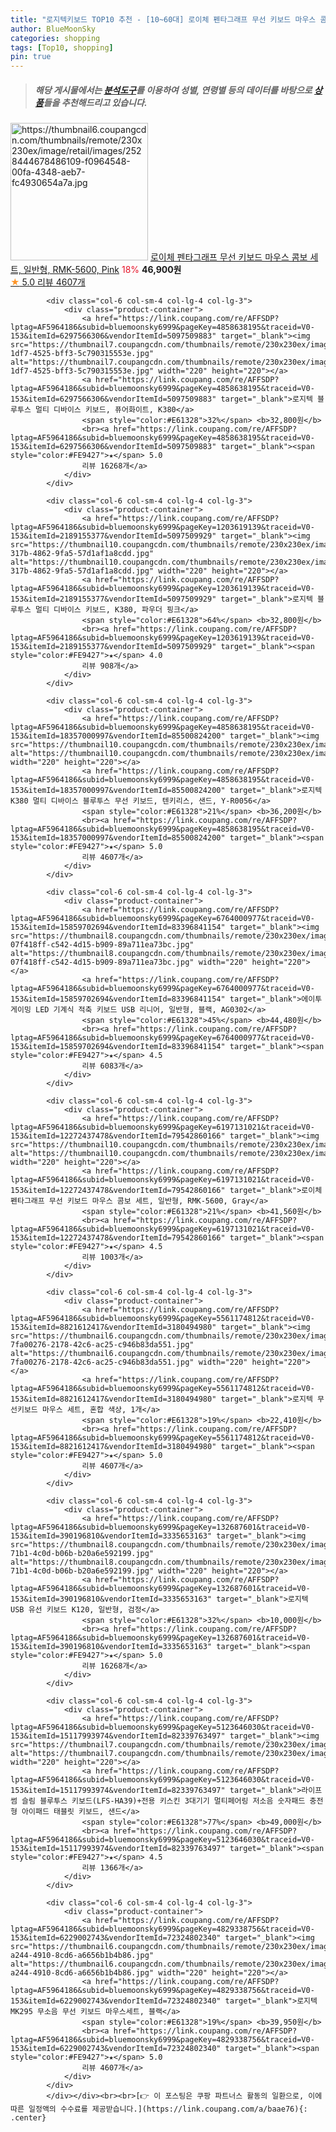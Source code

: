 ```yaml
---
title: "로지텍키보드 TOP10 추천 - [10~60대] 로이체 펜타그래프 무선 키보드 마우스 콤보 세트, 일반형, RMK-5600, Pink"
author: BlueMoonSky
categories: shopping
tags: [Top10, shopping]
pin: true
---
```


> ##### 해당 게시물에서는 [**분석도구**](https://itemscout.io/)를 이용하여 **성별**, **연령별** 등의 데이터를 바탕으로 [**상품**](https://link.coupang.com/a/baae76)들을 추천해드리고 있습니다.
<div class="container"><div class="row">
            <div class="col-6 col-sm-4 col-lg-4 col-lg-3">
                <div class="product-container">
                    <a href="https://link.coupang.com/re/AFFSDP?lptag=AF5964186&subid=bluemoonsky6999&pageKey=6197131021&traceid=V0-153&itemId=12330525860&vendorItemId=79600504841" target="_blank"><img src="https://thumbnail6.coupangcdn.com/thumbnails/remote/230x230ex/image/retail/images/2528444678486109-f0964548-00fa-4348-aeb7-fc4930654a7a.jpg" alt="https://thumbnail6.coupangcdn.com/thumbnails/remote/230x230ex/image/retail/images/2528444678486109-f0964548-00fa-4348-aeb7-fc4930654a7a.jpg" width="220" height="220"></a>
                    <a href="https://link.coupang.com/re/AFFSDP?lptag=AF5964186&subid=bluemoonsky6999&pageKey=6197131021&traceid=V0-153&itemId=12330525860&vendorItemId=79600504841" target="_blank">로이체 펜타그래프 무선 키보드 마우스 콤보 세트, 일반형, RMK-5600, Pink</a>
                    <span style="color:#E61328">18%</span> <b>46,900원</b>
                    <br><a href="https://link.coupang.com/re/AFFSDP?lptag=AF5964186&subid=bluemoonsky6999&pageKey=6197131021&traceid=V0-153&itemId=12330525860&vendorItemId=79600504841" target="_blank"><span style="color:#FE9427">★</span> 5.0
                    리뷰 4607개</a>
                </div>
            </div>
            
            <div class="col-6 col-sm-4 col-lg-4 col-lg-3">
                <div class="product-container">
                    <a href="https://link.coupang.com/re/AFFSDP?lptag=AF5964186&subid=bluemoonsky6999&pageKey=4858638195&traceid=V0-153&itemId=6297566306&vendorItemId=5097509883" target="_blank"><img src="https://thumbnail7.coupangcdn.com/thumbnails/remote/230x230ex/image/retail/images/2019/07/18/17/7/ec2f4cb6-1df7-4525-bff3-5c790315553e.jpg" alt="https://thumbnail7.coupangcdn.com/thumbnails/remote/230x230ex/image/retail/images/2019/07/18/17/7/ec2f4cb6-1df7-4525-bff3-5c790315553e.jpg" width="220" height="220"></a>
                    <a href="https://link.coupang.com/re/AFFSDP?lptag=AF5964186&subid=bluemoonsky6999&pageKey=4858638195&traceid=V0-153&itemId=6297566306&vendorItemId=5097509883" target="_blank">로지텍 블루투스 멀티 디바이스 키보드, 퓨어화이트, K380</a>
                    <span style="color:#E61328">32%</span> <b>32,800원</b>
                    <br><a href="https://link.coupang.com/re/AFFSDP?lptag=AF5964186&subid=bluemoonsky6999&pageKey=4858638195&traceid=V0-153&itemId=6297566306&vendorItemId=5097509883" target="_blank"><span style="color:#FE9427">★</span> 5.0
                    리뷰 16268개</a>
                </div>
            </div>
            
            <div class="col-6 col-sm-4 col-lg-4 col-lg-3">
                <div class="product-container">
                    <a href="https://link.coupang.com/re/AFFSDP?lptag=AF5964186&subid=bluemoonsky6999&pageKey=1203619139&traceid=V0-153&itemId=2189155377&vendorItemId=5097509929" target="_blank"><img src="https://thumbnail10.coupangcdn.com/thumbnails/remote/230x230ex/image/retail/images/2019/07/18/17/7/3ea50cba-317b-4862-9fa5-57d1af1a8cdd.jpg" alt="https://thumbnail10.coupangcdn.com/thumbnails/remote/230x230ex/image/retail/images/2019/07/18/17/7/3ea50cba-317b-4862-9fa5-57d1af1a8cdd.jpg" width="220" height="220"></a>
                    <a href="https://link.coupang.com/re/AFFSDP?lptag=AF5964186&subid=bluemoonsky6999&pageKey=1203619139&traceid=V0-153&itemId=2189155377&vendorItemId=5097509929" target="_blank">로지텍 블루투스 멀티 디바이스 키보드, K380, 파우더 핑크</a>
                    <span style="color:#E61328">64%</span> <b>32,800원</b>
                    <br><a href="https://link.coupang.com/re/AFFSDP?lptag=AF5964186&subid=bluemoonsky6999&pageKey=1203619139&traceid=V0-153&itemId=2189155377&vendorItemId=5097509929" target="_blank"><span style="color:#FE9427">★</span> 4.0
                    리뷰 908개</a>
                </div>
            </div>
            
            <div class="col-6 col-sm-4 col-lg-4 col-lg-3">
                <div class="product-container">
                    <a href="https://link.coupang.com/re/AFFSDP?lptag=AF5964186&subid=bluemoonsky6999&pageKey=4858638195&traceid=V0-153&itemId=18357000997&vendorItemId=85500824200" target="_blank"><img src="https://thumbnail10.coupangcdn.com/thumbnails/remote/230x230ex/image/rs_quotation_api/ixzzfc7a/c1418914903d4a7eb1dbcded3a417592.png" alt="https://thumbnail10.coupangcdn.com/thumbnails/remote/230x230ex/image/rs_quotation_api/ixzzfc7a/c1418914903d4a7eb1dbcded3a417592.png" width="220" height="220"></a>
                    <a href="https://link.coupang.com/re/AFFSDP?lptag=AF5964186&subid=bluemoonsky6999&pageKey=4858638195&traceid=V0-153&itemId=18357000997&vendorItemId=85500824200" target="_blank">로지텍 K380 멀티 디바이스 블루투스 무선 키보드, 텐키리스, 샌드, Y-R0056</a>
                    <span style="color:#E61328">21%</span> <b>36,200원</b>
                    <br><a href="https://link.coupang.com/re/AFFSDP?lptag=AF5964186&subid=bluemoonsky6999&pageKey=4858638195&traceid=V0-153&itemId=18357000997&vendorItemId=85500824200" target="_blank"><span style="color:#FE9427">★</span> 5.0
                    리뷰 4607개</a>
                </div>
            </div>
            
            <div class="col-6 col-sm-4 col-lg-4 col-lg-3">
                <div class="product-container">
                    <a href="https://link.coupang.com/re/AFFSDP?lptag=AF5964186&subid=bluemoonsky6999&pageKey=6764000977&traceid=V0-153&itemId=15859702694&vendorItemId=83396841154" target="_blank"><img src="https://thumbnail8.coupangcdn.com/thumbnails/remote/230x230ex/image/retail/images/8924512073033226-07f418ff-c542-4d15-b909-89a711ea73bc.jpg" alt="https://thumbnail8.coupangcdn.com/thumbnails/remote/230x230ex/image/retail/images/8924512073033226-07f418ff-c542-4d15-b909-89a711ea73bc.jpg" width="220" height="220"></a>
                    <a href="https://link.coupang.com/re/AFFSDP?lptag=AF5964186&subid=bluemoonsky6999&pageKey=6764000977&traceid=V0-153&itemId=15859702694&vendorItemId=83396841154" target="_blank">에이투 게이밍 LED 기계식 적축 키보드 USB 리니어, 일반형, 블랙, AG0302</a>
                    <span style="color:#E61328">45%</span> <b>44,480원</b>
                    <br><a href="https://link.coupang.com/re/AFFSDP?lptag=AF5964186&subid=bluemoonsky6999&pageKey=6764000977&traceid=V0-153&itemId=15859702694&vendorItemId=83396841154" target="_blank"><span style="color:#FE9427">★</span> 4.5
                    리뷰 6083개</a>
                </div>
            </div>
            
            <div class="col-6 col-sm-4 col-lg-4 col-lg-3">
                <div class="product-container">
                    <a href="https://link.coupang.com/re/AFFSDP?lptag=AF5964186&subid=bluemoonsky6999&pageKey=6197131021&traceid=V0-153&itemId=12272437478&vendorItemId=79542860166" target="_blank"><img src="https://thumbnail10.coupangcdn.com/thumbnails/remote/230x230ex/image/rs_quotation_api/gf0j8dyr/49b2e0b6591e4a5cbb43d23ad114c93f.jpg" alt="https://thumbnail10.coupangcdn.com/thumbnails/remote/230x230ex/image/rs_quotation_api/gf0j8dyr/49b2e0b6591e4a5cbb43d23ad114c93f.jpg" width="220" height="220"></a>
                    <a href="https://link.coupang.com/re/AFFSDP?lptag=AF5964186&subid=bluemoonsky6999&pageKey=6197131021&traceid=V0-153&itemId=12272437478&vendorItemId=79542860166" target="_blank">로이체 펜타그래프 무선 키보드 마우스 콤보 세트, 일반형, RMK-5600, Gray</a>
                    <span style="color:#E61328">21%</span> <b>41,560원</b>
                    <br><a href="https://link.coupang.com/re/AFFSDP?lptag=AF5964186&subid=bluemoonsky6999&pageKey=6197131021&traceid=V0-153&itemId=12272437478&vendorItemId=79542860166" target="_blank"><span style="color:#FE9427">★</span> 4.5
                    리뷰 1003개</a>
                </div>
            </div>
            
            <div class="col-6 col-sm-4 col-lg-4 col-lg-3">
                <div class="product-container">
                    <a href="https://link.coupang.com/re/AFFSDP?lptag=AF5964186&subid=bluemoonsky6999&pageKey=5561174812&traceid=V0-153&itemId=8821612417&vendorItemId=3180494980" target="_blank"><img src="https://thumbnail6.coupangcdn.com/thumbnails/remote/230x230ex/image/retail/images/15181305125893-7fa00276-2178-42c6-ac25-c946b83da551.jpg" alt="https://thumbnail6.coupangcdn.com/thumbnails/remote/230x230ex/image/retail/images/15181305125893-7fa00276-2178-42c6-ac25-c946b83da551.jpg" width="220" height="220"></a>
                    <a href="https://link.coupang.com/re/AFFSDP?lptag=AF5964186&subid=bluemoonsky6999&pageKey=5561174812&traceid=V0-153&itemId=8821612417&vendorItemId=3180494980" target="_blank">로지텍 무선키보드 마우스 세트, 혼합 색상, 1개</a>
                    <span style="color:#E61328">19%</span> <b>22,410원</b>
                    <br><a href="https://link.coupang.com/re/AFFSDP?lptag=AF5964186&subid=bluemoonsky6999&pageKey=5561174812&traceid=V0-153&itemId=8821612417&vendorItemId=3180494980" target="_blank"><span style="color:#FE9427">★</span> 5.0
                    리뷰 4607개</a>
                </div>
            </div>
            
            <div class="col-6 col-sm-4 col-lg-4 col-lg-3">
                <div class="product-container">
                    <a href="https://link.coupang.com/re/AFFSDP?lptag=AF5964186&subid=bluemoonsky6999&pageKey=132687601&traceid=V0-153&itemId=390196810&vendorItemId=3335653163" target="_blank"><img src="https://thumbnail8.coupangcdn.com/thumbnails/remote/230x230ex/image/product/image/vendoritem/2017/11/06/3335653163/bbfdce6d-71b1-4c0d-b06b-b20a6e592199.jpg" alt="https://thumbnail8.coupangcdn.com/thumbnails/remote/230x230ex/image/product/image/vendoritem/2017/11/06/3335653163/bbfdce6d-71b1-4c0d-b06b-b20a6e592199.jpg" width="220" height="220"></a>
                    <a href="https://link.coupang.com/re/AFFSDP?lptag=AF5964186&subid=bluemoonsky6999&pageKey=132687601&traceid=V0-153&itemId=390196810&vendorItemId=3335653163" target="_blank">로지텍 USB 유선 키보드 K120, 일반형, 검정</a>
                    <span style="color:#E61328">32%</span> <b>10,000원</b>
                    <br><a href="https://link.coupang.com/re/AFFSDP?lptag=AF5964186&subid=bluemoonsky6999&pageKey=132687601&traceid=V0-153&itemId=390196810&vendorItemId=3335653163" target="_blank"><span style="color:#FE9427">★</span> 5.0
                    리뷰 16268개</a>
                </div>
            </div>
            
            <div class="col-6 col-sm-4 col-lg-4 col-lg-3">
                <div class="product-container">
                    <a href="https://link.coupang.com/re/AFFSDP?lptag=AF5964186&subid=bluemoonsky6999&pageKey=5123646030&traceid=V0-153&itemId=15117993974&vendorItemId=82339763497" target="_blank"><img src="https://thumbnail7.coupangcdn.com/thumbnails/remote/230x230ex/image/vendor_inventory/bfc9/d383727be5e4c3f7315f47c66ace2153d2a56c967b2a2bbd9064d88245e6.jpg" alt="https://thumbnail7.coupangcdn.com/thumbnails/remote/230x230ex/image/vendor_inventory/bfc9/d383727be5e4c3f7315f47c66ace2153d2a56c967b2a2bbd9064d88245e6.jpg" width="220" height="220"></a>
                    <a href="https://link.coupang.com/re/AFFSDP?lptag=AF5964186&subid=bluemoonsky6999&pageKey=5123646030&traceid=V0-153&itemId=15117993974&vendorItemId=82339763497" target="_blank">라이프썸 슬림 블루투스 키보드(LFS-HA39)+전용 키스킨 3대기기 멀티페어링 저소음 숫자패드 충전형 아이패드 태블릿 키보드, 샌드</a>
                    <span style="color:#E61328">77%</span> <b>49,000원</b>
                    <br><a href="https://link.coupang.com/re/AFFSDP?lptag=AF5964186&subid=bluemoonsky6999&pageKey=5123646030&traceid=V0-153&itemId=15117993974&vendorItemId=82339763497" target="_blank"><span style="color:#FE9427">★</span> 4.5
                    리뷰 1366개</a>
                </div>
            </div>
            
            <div class="col-6 col-sm-4 col-lg-4 col-lg-3">
                <div class="product-container">
                    <a href="https://link.coupang.com/re/AFFSDP?lptag=AF5964186&subid=bluemoonsky6999&pageKey=4829338756&traceid=V0-153&itemId=6229002743&vendorItemId=72324802340" target="_blank"><img src="https://thumbnail6.coupangcdn.com/thumbnails/remote/230x230ex/image/retail/images/2020/11/11/14/6/a6e427e4-a244-4910-8cd6-a6656b1b4b86.jpg" alt="https://thumbnail6.coupangcdn.com/thumbnails/remote/230x230ex/image/retail/images/2020/11/11/14/6/a6e427e4-a244-4910-8cd6-a6656b1b4b86.jpg" width="220" height="220"></a>
                    <a href="https://link.coupang.com/re/AFFSDP?lptag=AF5964186&subid=bluemoonsky6999&pageKey=4829338756&traceid=V0-153&itemId=6229002743&vendorItemId=72324802340" target="_blank">로지텍 MK295 무소음 무선 키보드 마우스세트, 블랙</a>
                    <span style="color:#E61328">19%</span> <b>39,950원</b>
                    <br><a href="https://link.coupang.com/re/AFFSDP?lptag=AF5964186&subid=bluemoonsky6999&pageKey=4829338756&traceid=V0-153&itemId=6229002743&vendorItemId=72324802340" target="_blank"><span style="color:#FE9427">★</span> 5.0
                    리뷰 4607개</a>
                </div>
            </div>
            </div></div><br><br>[👉 이 포스팅은 쿠팡 파트너스 활동의 일환으로, 이에 따른 일정액의 수수료를 제공받습니다.](https://link.coupang.com/a/baae76){: .center}